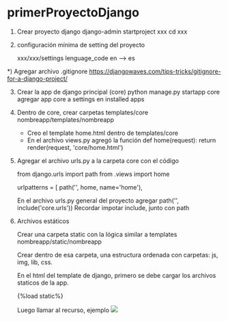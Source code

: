 # primerProyectoDjango

1) Crear proyecto django
    django-admin startproject xxx
    cd xxx

2) configuración mínima de setting del proyecto

    xxx/xxx/settings  lenguage_code en --> es

*) Agregar archivo .gitignore
        https://djangowaves.com/tips-tricks/gitignore-for-a-django-project/

3) Crear la app de django principal (core)
    python manage.py startapp core  
    agregar app core a settings en installed apps

4) Dentro de core, crear carpetas templates/core
    nombreapp/templates/nombreapp

    - Creo el template  home.html dentro de templates/core
    - En el archivo views.py agregó la función 
        def home(request):
            return render(request, 'core/home.html')

5) Agregar el archivo urls.py a la carpeta core con el código

    from django.urls import path
    from .views import home


    urlpatterns = [
         path('', home, name='home'),

    En el archivo urls.py general del proyecto agregar
     path('', include('core.urls'))
     Recordar impotar include, junto con path


6) Archivos estáticos

    Crear una carpeta static con la  lógica similar a templates
    nombreapp/static/nombreapp

    Crear dentro de esa carpeta, una estructura ordenada con carpetas: js, img, lib, css.

    En el html del template de django, primero se debe cargar los archivos staticos de la app.

    {%load static%}

    Luego llamar al recurso, ejemplo
    <img src="{% static 'core/img/millenial.jpg'%}" >

